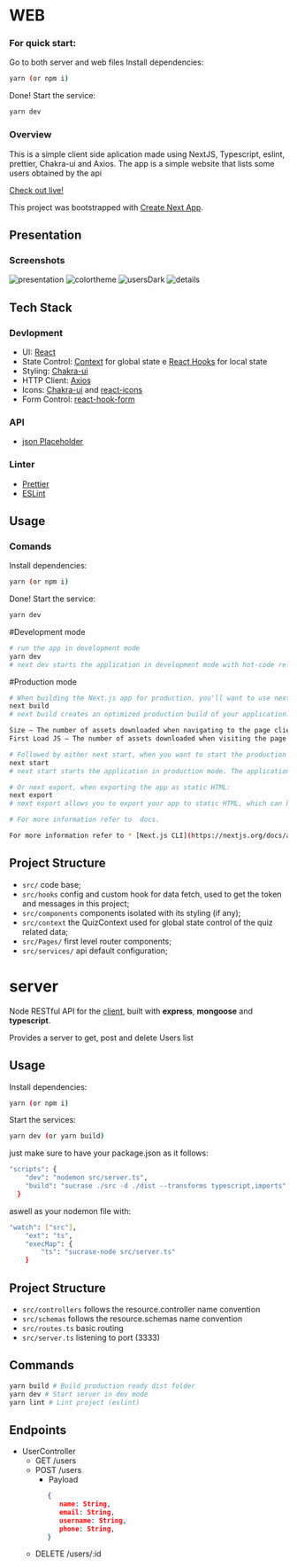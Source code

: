 # WEB
 
### For quick start:
  
  Go to both server and web files
Install dependencies:
```sh
yarn (or npm i)
```
Done! Start the service:
```sh
yarn dev
```
  
### Overview

  This is a simple client side aplication made using NextJS, Typescript, eslint, prettier, Chakra-ui and Axios. 
  The app is a simple website that lists some users obtained by the api
  
  [Check out live!](https://instacasa-challenge-6hk069fbh-guiduck.vercel.app)
  
This project was bootstrapped with [Create Next App](https://nextjs.org/docs/api-reference/create-next-app).

## Presentation
### Screenshots

![presentation](https://github.com/guiduck/instacasa-challenge/blob/main/web/public/images/gifpresentation.gif)
![colortheme](https://github.com/guiduck/instacasa-challenge/blob/main/web/public/images/welcomedark.jpeg)
![usersDark](https://github.com/guiduck/instacasa-challenge/blob/main/web/public/images/usersDark.jpeg)
![details](https://github.com/guiduck/instacasa-challenge/blob/main/web/public/images/detailslight.jpeg)

## Tech Stack
### Devlopment
* UI: [React](https://reactjs.org/)
* State Control: [Context](https://pt-br.reactjs.org/docs/context.html) for global state e [React Hooks](https://reactjs.org/docs/hooks-intro.html) for local state
* Styling: [Chakra-ui](https://chakra-ui.com) 
* HTTP Client: [Axios](https://github.com/axios/axios)
* Icons: [Chakra-ui](https://chakra-ui.com/docs/media-and-icons/icon) and [react-icons](https://react-icons.github.io/react-icons/icons?name=ai)
* Form Control: [react-hook-form](https://react-hook-form.com)

### API
* [json Placeholder](https://jsonplaceholder.typicode.com)

### Linter
* [Prettier](https://github.com/prettier/prettier)
* [ESLint](https://github.com/eslint/eslint)

## Usage
### Comands

Install dependencies:

```sh
yarn (or npm i)
```

Done! Start the service:

```sh
yarn dev
```

#Development mode

```sh
# run the app in development mode
yarn dev
# next dev starts the application in development mode with hot-code reloading, error reporting, and more.
```
#Production mode

```sh
# When building the Next.js app for production, you'll want to use next build:
next build
# next build creates an optimized production build of your application. The output displays information about each route.

Size – The number of assets downloaded when navigating to the page client-side. The size for each route only includes its dependencies.
First Load JS – The number of assets downloaded when visiting the page from the server. The amount of JS shared by all is shown as a separate metric.

# Followed by either next start, when you want to start the production server:
next start
# next start starts the application in production mode. The application should be compiled with next build first.

# Or next export, when exporting the app as static HTML:
next export
# next export allows you to export your app to static HTML, which can be run standalone without the need of a Node.js server.

# For more information refer to  docs.

For more information refer to * [Next.js CLI](https://nextjs.org/docs/api-reference/cli) docs.
```

## Project Structure

* `src/` code base;
* `src/hooks` config and custom hook for data fetch, used to get the token and messages in this project;
* `src/components` components isolated with its styling (if any);
* `src/context` the QuizContext used for global state control of the quiz related data;
* `src/Pages/` first level router components;
* `src/services/` api default configuration;

# server

Node RESTful API for the [client](https://github.com/guiduck/instacasa-challenge/tree/main/web), built with **express**, **mongoose** and **typescript**.

Provides a server to get, post and delete Users list

## Usage

Install dependencies:
```sh
yarn (or npm i)
```
Start the services:
```sh
yarn dev (or yarn build)
```

just make sure to have your package.json as it follows:
```sh
"scripts": {
    "dev": "nodemon src/server.ts",
    "build": "sucrase ./src -d ./dist --transforms typescript,imports"
  }
```
aswell as your nodemon file with:
```sh
"watch": ["src"],
    "ext": "ts",
    "execMap": {
        "ts": "sucrase-node src/server.ts"
    }
```

## Project Structure

* `src/controllers` follows the resource.controller name convention
* `src/schemas` follows the resource.schemas name convention
* `src/routes.ts` basic routing
* `src/server.ts` listening to port (3333)

## Commands

```sh
yarn build # Build production ready dist folder
yarn dev # Start server in dev mode
yarn lint # Lint project (eslint)
```
## Endpoints
   - UserController
      - GET /users
      - POST /users
         - Payload
         ```json
            {
               name: String,
               email: String,
               username: String,
               phone: String,
            }
      - DELETE /users/:id
      
